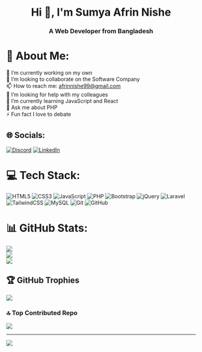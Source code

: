 <h1 align="center">Hi 👋, I'm Sumya Afrin Nishe</h1>
<h3 align="center">A Web Developer from Bangladesh</h3>

# 💫 About Me:
🔭 I’m currently working on my own<br>👯 I’m looking to collaborate on the Software Company<br>📫 How to reach me: afrinnishe99@gmail.com<br>🤝 I’m looking for help with my colleagues<br>🌱 I’m currently learning JavaScript and React<br>💬 Ask me about PHP<br>⚡ Fun fact I love to debate


## 🌐 Socials:
[![Discord](https://img.shields.io/badge/Discord-%237289DA.svg?logo=discord&logoColor=white)](https://discord.gg/https://discord.gg/HAP65u6v) [![LinkedIn](https://img.shields.io/badge/LinkedIn-%230077B5.svg?logo=linkedin&logoColor=white)](https://linkedin.com/in/sumya-afrin-nishe-a3017b233) 

# 💻 Tech Stack:
![HTML5](https://img.shields.io/badge/html5-%23E34F26.svg?style=for-the-badge&logo=html5&logoColor=white) ![CSS3](https://img.shields.io/badge/css3-%231572B6.svg?style=for-the-badge&logo=css3&logoColor=white) ![JavaScript](https://img.shields.io/badge/javascript-%23323330.svg?style=for-the-badge&logo=javascript&logoColor=%23F7DF1E) ![PHP](https://img.shields.io/badge/php-%23777BB4.svg?style=for-the-badge&logo=php&logoColor=white) ![Bootstrap](https://img.shields.io/badge/bootstrap-%238511FA.svg?style=for-the-badge&logo=bootstrap&logoColor=white) ![jQuery](https://img.shields.io/badge/jquery-%230769AD.svg?style=for-the-badge&logo=jquery&logoColor=white) ![Laravel](https://img.shields.io/badge/laravel-%23FF2D20.svg?style=for-the-badge&logo=laravel&logoColor=white) ![TailwindCSS](https://img.shields.io/badge/tailwindcss-%2338B2AC.svg?style=for-the-badge&logo=tailwind-css&logoColor=white) ![MySQL](https://img.shields.io/badge/mysql-4479A1.svg?style=for-the-badge&logo=mysql&logoColor=white) ![Git](https://img.shields.io/badge/git-%23F05033.svg?style=for-the-badge&logo=git&logoColor=white) ![GitHub](https://img.shields.io/badge/github-%23121011.svg?style=for-the-badge&logo=github&logoColor=white)
# 📊 GitHub Stats:
![](https://github-readme-stats.vercel.app/api?username=SumyaAfrinNishe&theme=dark&hide_border=false&include_all_commits=true&count_private=true)<br/>
![](https://github-readme-streak-stats.herokuapp.com/?user=SumyaAfrinNishe&theme=dark&hide_border=false)<br/>
![](https://github-readme-stats.vercel.app/api/top-langs/?username=SumyaAfrinNishe&theme=dark&hide_border=false&include_all_commits=true&count_private=true&layout=compact)

## 🏆 GitHub Trophies
![](https://github-profile-trophy.vercel.app/?username=SumyaAfrinNishe&theme=radical&no-frame=false&no-bg=false&margin-w=4)

### 🔝 Top Contributed Repo
![](https://github-contributor-stats.vercel.app/api?username=SumyaAfrinNishe&limit=5&theme=dark&combine_all_yearly_contributions=true)

---
[![](https://visitcount.itsvg.in/api?id=SumyaAfrinNishe&icon=10&color=13)](https://visitcount.itsvg.in)

<!-- Proudly created with GPRM ( https://gprm.itsvg.in ) -->
